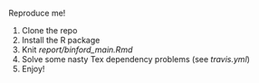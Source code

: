 Reproduce me!

1. Clone the repo
2. Install the R package
3. Knit *report/binford_main.Rmd*
4. Solve some nasty Tex dependency problems (see *travis.yml*)
5. Enjoy!
